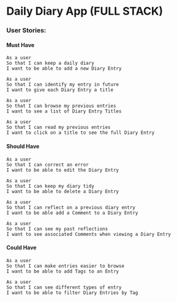 # Daily Diary App (FULL STACK)

### User Stories:

#### Must Have

```
As a user
So that I can keep a daily diary
I want to be able to add a new Diary Entry
```
```
As a user
So that I can identify my entry in future
I want to give each Diary Entry a title
```
```
As a user
So that I can browse my previous entries
I want to see a list of Diary Entry Titles
```
```
As a user
So that I can read my previous entries
I want to click on a title to see the full Diary Entry
```
#### Should Have
```
As a user
So that I can correct an error
I want to be able to edit the Diary Entry
```
```
As a user
So that I can keep my diary tidy
I want to be able to delete a Diary Entry
```
```
As a user
So that I can reflect on a previous diary entry
I want to be able add a Comment to a Diary Entry
```
```
As a user
So that I can see my past reflections
I want to see associated Comments when viewing a Diary Entry
```

#### Could Have
```
As a user
So that I can make entries easier to browse
I want to be able to add Tags to an Entry
```
```
As a user
So that I can see different types of entry
I want to be able to filter Diary Entries by Tag
```
